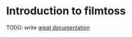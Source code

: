 # Introduction to filmtoss

TODO: write [great documentation](http://jacobian.org/writing/what-to-write/)
